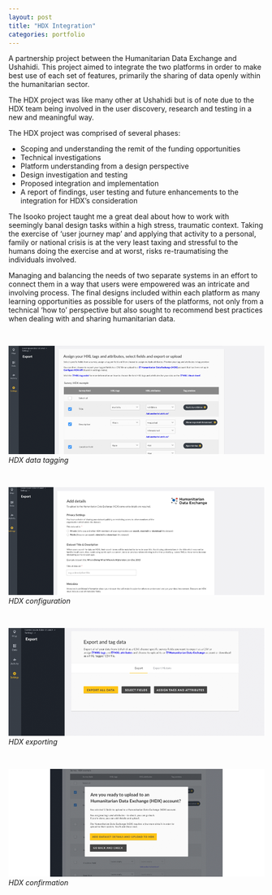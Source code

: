 ```yaml
---
layout: post
title: "HDX Integration"
categories: portfolio
---
```


A partnership project between the Humanitarian Data Exchange and Ushahidi. This project aimed to integrate the two platforms in order to make best use of each set of features, primarily the sharing of data openly within the humanitarian sector.

The HDX project was like many other at Ushahidi but is of note due to the HDX team being involved in the user discovery, research and testing in a new and meaningful way.

The HDX project was comprised of several phases:

* Scoping and understanding the remit of the funding opportunities
* Technical investigations
* Platform understanding from a design perspective
* Design investigation and testing
* Proposed integration and implementation
* A report of findings, user testing and future enhancements to the integration for HDX’s consideration

The Isooko project taught me a great deal about how to work with seemingly banal design tasks within a high stress, traumatic context. Taking the exercise of ‘user journey map’ and applying that activity to a personal, family or national crisis is at the very least taxing and stressful to the humans doing the exercise and at worst, risks re-traumatising the individuals involved.

Managing and balancing the needs of two separate systems in an effort to connect them in a way that users were empowered was an intricate and involving process. The final designs included within each platform as many learning opportunities as possible for users of the platforms, not only from a technical ‘how to’ perspective but also sought to recommend best practices when dealing with and sharing humanitarian data.

<br />

![HDX data tagging](https://github.com/Erioldoesdesign/erioldoesdesign.github.io/blob/master/images/HDX3.png?raw=true "HDX data tagging")
*HDX data tagging*

<br />

![HDX configuration](https://github.com/Erioldoesdesign/erioldoesdesign.github.io/blob/master/images/HDX1.png?raw=true "HDX configuration")
*HDX configuration*

<br />

![HDX exporting](https://github.com/Erioldoesdesign/erioldoesdesign.github.io/blob/master/images/HDX2.png?raw=true "HDX exporting")
*HDX exporting*

<br />

![HDX confirmation](https://github.com/Erioldoesdesign/erioldoesdesign.github.io/blob/master/images/HDX4.png?raw=true "HDX confirmation")
*HDX confirmation*
